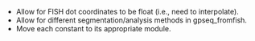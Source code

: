 
- Allow for FISH dot coordinates to be float (i.e., need to interpolate).
- Allow for different segmentation/analysis methods in gpseq_fromfish.
- Move each constant to its appropriate module.